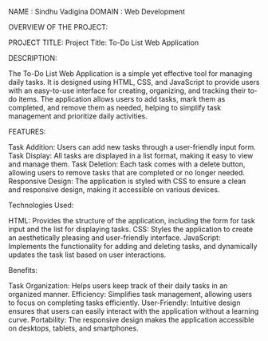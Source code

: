 NAME : Sindhu Vadigina
DOMAIN : Web Development

OVERVIEW OF THE PROJECT:

PROJECT TITLE: Project Title: To-Do List Web Application

DESCRIPTION:

The To-Do List Web Application is a simple yet effective tool for managing daily tasks. It is designed using HTML, CSS, and JavaScript to provide users with an easy-to-use interface for creating, organizing, and tracking their to-do items. The application allows users to add tasks, mark them as completed, and remove them as needed, helping to simplify task management and prioritize daily activities.

FEATURES:

Task Addition: Users can add new tasks through a user-friendly input form.
Task Display: All tasks are displayed in a list format, making it easy to view and manage them.
Task Deletion: Each task comes with a delete button, allowing users to remove tasks that are completed or no longer needed.
Responsive Design: The application is styled with CSS to ensure a clean and responsive design, making it accessible on various devices.

Technologies Used:

HTML: Provides the structure of the application, including the form for task input and the list for displaying tasks.
CSS: Styles the application to create an aesthetically pleasing and user-friendly interface.
JavaScript: Implements the functionality for adding and deleting tasks, and dynamically updates the task list based on user interactions.

Benefits:

Task Organization: Helps users keep track of their daily tasks in an organized manner.
Efficiency: Simplifies task management, allowing users to focus on completing tasks efficiently.
User-Friendly: Intuitive design ensures that users can easily interact with the application without a learning curve.
Portability: The responsive design makes the application accessible on desktops, tablets, and smartphones.
